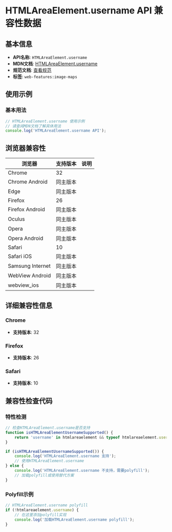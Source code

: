 # HTMLAreaElement.username API 兼容性数据

## 基本信息

- **API名称**: `HTMLAreaElement.username`
- **MDN文档**: [HTMLAreaElement.username](https://developer.mozilla.org/docs/Web/API/HTMLAreaElement/username)
- **规范文档**: [查看规范](https://html.spec.whatwg.org/multipage/links.html#dom-hyperlink-username-dev)
- **标签**: `web-features:image-maps`

## 使用示例

### 基本用法

```javascript
// HTMLAreaElement.username 使用示例
// 请查阅MDN文档了解具体用法
console.log('HTMLAreaElement.username API');
```

## 浏览器兼容性

| 浏览器 | 支持版本 | 说明 |
|--------|----------|------|
| Chrome | 32 |  |
| Chrome Android | 同主版本 |  |
| Edge | 同主版本 |  |
| Firefox | 26 |  |
| Firefox Android | 同主版本 |  |
| Oculus | 同主版本 |  |
| Opera | 同主版本 |  |
| Opera Android | 同主版本 |  |
| Safari | 10 |  |
| Safari iOS | 同主版本 |  |
| Samsung Internet | 同主版本 |  |
| WebView Android | 同主版本 |  |
| webview_ios | 同主版本 |  |

## 详细兼容性信息

### Chrome

- **支持版本**: 32

### Firefox

- **支持版本**: 26

### Safari

- **支持版本**: 10

## 兼容性检查代码

### 特性检测

```javascript
// 检查HTMLAreaElement.username是否支持
function isHTMLAreaElementUsernameSupported() {
    return 'username' in htmlareaelement && typeof htmlareaelement.username === 'function';
}

if (isHTMLAreaElementUsernameSupported()) {
    console.log('HTMLAreaElement.username 支持');
    // 使用HTMLAreaElement.username
} else {
    console.log('HTMLAreaElement.username 不支持，需要polyfill');
    // 加载polyfill或使用替代方案
}
```

### Polyfill示例

```javascript
// HTMLAreaElement.username polyfill
if (!htmlareaelement.username) {
    // 在这里添加polyfill实现
    console.log('加载HTMLAreaElement.username polyfill');
}
```


